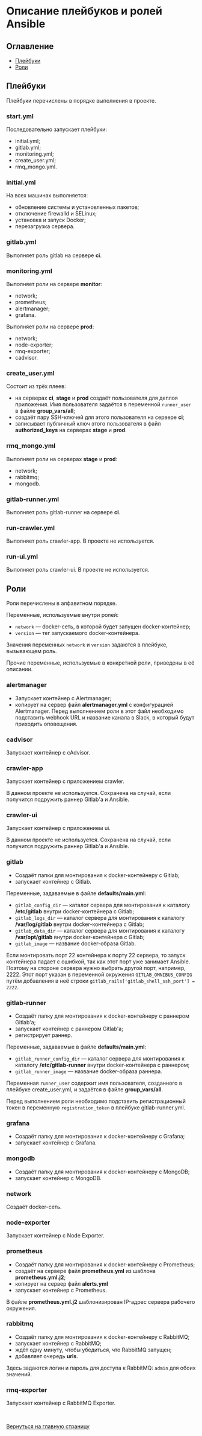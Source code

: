 # Описание плейбуков и ролей Ansible
## Оглавление
- [Плейбуки](#плейбуки)
- [Роли](#роли)

## Плейбуки
Плейбуки перечислены в порядке выполнения в проекте.

### start.yml
Последовательно запускает плейбуки:
- initial.yml;
- gitlab.yml;
- monitoring.yml;
- create_user.yml;
- rmq_mongo.yml.

### initial.yml
На всех машинах выполняется:
- обновление системы и установленных пакетов;
- отключение firewalld и SELinux;
- установка и запуск Docker;
- перезагрузка сервера.

### gitlab.yml
Выполняет роль gitlab на сервере **ci**.

### monitoring.yml
Выполняет роли на сервере **monitor**:
- network;
- prometheus;
- alertmanager;
- grafana.

Выполняет роли на сервере **prod**:
- network;
- node-exporter;
- rmq-exporter;
- cadvisor.

### create_user.yml
Состоит из трёх плеев:
- на серверах **ci**, **stage** и **prod** создаёт пользователя для деплоя приложения. Имя пользователя задаётся в переменной `runner_user` в файле **group_vars/all**;
- создаёт пару SSH-ключей для этого пользователя на сервере **ci**;
- записывает публичный ключ этого пользователя в файл **authorized_keys** на серверах **stage** и **prod**.

### rmq_mongo.yml
Выполняет роли на серверах **stage** и **prod**:
- network;
- rabbitmq;
- mongodb.

### gitlab-runner.yml
Выполняет роль gitlab-runner на сервере **ci**.

### run-crawler.yml
Выполняет роль crawler-app. В проекте не используется.

### run-ui.yml
Выполняет роль crawler-ui. В проекте не используется.

## Роли
Роли перечислены в алфавитном порядке.

Переменные, используемые внутри ролей:
- `network` — docker-сеть, в которой будет запущен docker-контейнер;
- `version` — тег запускаемого docker-контейнера.

Значения переменных `network` и `version` задаются в плейбуке, вызывающем роль.

Прочие переменные, используемые в конкретной роли, приведены в её описании.

### alertmanager
- Запускает контейнер с Alertmanager;
- копирует на сервер файл **alertmanager.yml** с конфигурацией Alertmanager. Перед выполнением роли в этот файл необходимо подставить webhook URL и название канала в Slack, в который будут приходить оповещения.

### cadvisor
Запускает контейнер с cAdvisor.

### crawler-app
Запускает контейнер с приложением crawler.

В данном проекте не используется. Сохранена на случай, если получится подружить раннер Gitlab'а и Ansible.

### crawler-ui
Запускает контейнер с приложением ui.

В данном проекте не используется. Сохранена на случай, если получится подружить раннер Gitlab'а и Ansible.

### gitlab
- Создаёт папки для монтирования к docker-контейнеру с Gitlab;
- запускает контейнер с Gitlab.

Переменные, задаваемые в файле **defaults/main.yml**:
- `gitlab_config_dir` — каталог сервера для монтирования к каталогу **/etc/gitlab** внутри docker-контейнера с Gitlab;
- `gitlab_logs_dir` — каталог сервера для монтирования к каталогу **/var/log/gitlab** внутри docker-контейнера с Gitlab;
- `gitlab_data_dir` — каталог сервера для монтирования к каталогу **/var/opt/gitlab** внутри docker-контейнера с Gitlab;
- `gitlab_image` — название docker-образа Gitlab.

Если монтировать порт 22 контейнера к порту 22 сервера, то запуск контейнера падает с ошибкой, так как этот порт уже занимает Ansible. Поэтому на стороне сервера нужно выбрать другой порт, например, 2222. Этот порт указан в переменной окружения `GITLAB_OMNIBUS_CONFIG` путём добавления в неё строки `gitlab_rails['gitlab_shell_ssh_port'] = 2222`.

### gitlab-runner
- Создаёт папку для монтирования к docker-контейнеру с раннером Gitlab'а;
- запускает контейнер c раннером Gitlab'а;
- регистрирует раннер.

Переменные, задаваемые в файле **defaults/main.yml**:
- `gitlab_runner_config_dir` — каталог сервера для монтирования к каталогу **/etc/gitlab-runner** внутри docker-контейнера с раннером;
- `gitlab_runner_image` — название docker-образа раннера.

Переменная `runner_user` содержит имя пользователя, созданного в плейбуке create_user.yml, и задаётся в файле **group_vars/all**.

Перед выполнением роли необходимо подставить регистрационный токен в переменную `registration_token` в плейбуке gitlab-runner.yml.

### grafana
- Создаёт папку для монтирования к docker-контейнеру с Grafana;
- запускает контейнер с Grafana.

### mongodb
- Создаёт папку для монтирования к docker-контейнеру с MongoDB;
- запускает контейнер с MongoDB.

### network
Создаёт docker-сеть.

### node-exporter
Запускает контейнер с Node Exporter.

### prometheus
- Создаёт папку для монтирования к docker-контейнеру с Prometheus;
- создаёт на сервере файл **prometheus.yml** из шаблона **prometheus.yml.j2**;
- копирует на сервер файл **alerts.yml**
- запускает контейнер с Prometheus.

В файле **prometheus.yml.j2** шаблонизирован IP-адрес сервера рабочего окружения.

### rabbitmq
- Создаёт папку для монтирования к docker-контейнеру с RabbitMQ;
- запускает контейнер с RabbitMQ;
- ждёт одну минуту, чтобы убедиться, что RabbitMQ запущен;
- добавляет очередь **urls**.

Здесь задаются логин и пароль для доступа к RabbitMQ: `admin` для обоих значений.

### rmq-exporter
Запускает контейнер с RabbitMQ Exporter.

<br/>

[Вернуться на главную страницу](../README.md)
